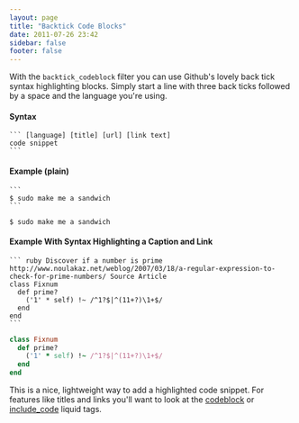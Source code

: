 ```yaml
---
layout: page
title: "Backtick Code Blocks"
date: 2011-07-26 23:42
sidebar: false
footer: false
---
```


With the `backtick_codeblock` filter you can use Github's lovely back tick syntax highlighting blocks.
Simply start a line with three back ticks followed by a space and the language you're using.

#### Syntax


    ``` [language] [title] [url] [link text]
    code snippet
    ```


#### Example (plain)

    ```
    $ sudo make me a sandwich
    ```

```
$ sudo make me a sandwich
```

#### Example With Syntax Highlighting a Caption and Link

    ``` ruby Discover if a number is prime http://www.noulakaz.net/weblog/2007/03/18/a-regular-expression-to-check-for-prime-numbers/ Source Article
    class Fixnum
      def prime?
        ('1' * self) !~ /^1?$|^(11+?)\1+$/
      end
    end
    ```

``` ruby Discover if a number is prime http://www.noulakaz.net/weblog/2007/03/18/a-regular-expression-to-check-for-prime-numbers/ Source Article
class Fixnum
  def prime?
    ('1' * self) !~ /^1?$|^(11+?)\1+$/
  end
end
```

This is a nice, lightweight way to add a highlighted code snippet. For features like titles and links you'll want to look
at the [codeblock](/docs/plugins/codeblock/) or [include_code](/docs/plugins/include-code/) liquid tags.
